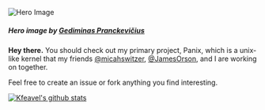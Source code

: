 
![Hero Image](https://pbs.twimg.com/profile_banners/495090007/1600395087/1500x500)
##### Hero image by [Gediminas Pranckevičius](https://www.instagram.com/gediminas.pranckevicius/)

**Hey there.** You should check out my primary project, Panix, which is a unix-like kernel that my friends [@micahswitzer](https://github.com/micahswitzer), [@JamesOrson](https://github.com/JamesOrson), and I are working on together.

Feel free to create an issue or fork anything you find interesting.

[![Kfeavel's github stats](https://github-readme-stats.vercel.app/api?username=kfeavel)](https://github.com/anuraghazra/github-readme-stats)
